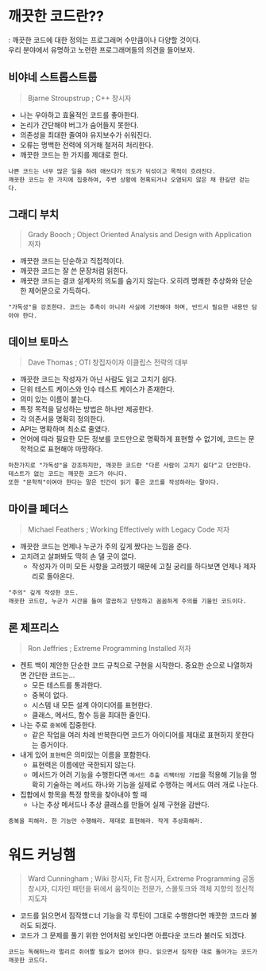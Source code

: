 # 깨끗한 코드란??

: 깨끗한 코드에 대한 정의는 프로그래머 수만큼이나 다양할 것이다.  
  우리 분야에서 유명하고 노련한 프로그래머들의 의견을 들어보자.

## 비야네 스트롭스트룹
> Bjarne Stroupstrup ; C++ 창시자

- 나는 우아하고 효율적인 코드를 좋아한다. 
- 논리가 간단해야 버그가 숨어들지 못한다. 
- 의존성을 최대한 줄여야 유지보수가 쉬워진다.
- 오류는 명백한 전력에 의거해 철저히 처리한다.
- 깨끗한 코드는 한 가지를 제대로 한다.
```
나쁜 코드는 너무 많은 일을 하려 애쓰다가 의도가 뒤섞이고 목적이 흐려진다.
깨끗한 코드는 한 가지에 집중하여, 주변 상황에 현혹되거나 오염되지 않은 채 한길만 걷는다.
```

## 그래디 부치
> Grady Booch ; Object Oriented Analysis and Design with Application 저자

- 깨끗한 코드는 단순하고 직접적이다.
- 깨끗한 코드는 잘 쓴 문장처럼 읽힌다.
- 깨끗한 코드는 결코 설계자의 의도를 숨기지 않는다. 오히려 명쾌한 추상화와 단순한 제어문으로 가득하다. 
```
"가독성"을 강조한다. 코드는 추측이 아니라 사실에 기반해야 하며, 반드시 필요한 내용만 담아야 한다.
```

## 데이브 토마스 
> Dave Thomas ; OTI 창집자이자 이클립스 전략의 대부

- 깨끗한 코드는 작성자가 아닌 사람도 읽고 고치기 쉽다.
- 단위 테스트 케이스와 인수 테스트 케이스가 존재한다.
- 의미 있는 이름이 붙는다.
- 특정 목적을 달성하는 방법은 하나만 제공한다.
- 각 의존서을 명확히 정의한다.
- API는 명확하며 최소로 줄였다.
- 언어에 따라 필요한 모든 정보를 코드만으로 명확하게 표현할 수 없기에, 코드는 문학적으로 표현해야 마땅하다.
```
마찬가지로 "가독성"을 강조하지만, 깨끗한 코드란 "다른 사람이 고치기 쉽다"고 단언한다.
테스트가 없는 코드는 깨끗한 코드가 아니다.
또한 "문학적"이여아 한다는 말은 인간이 읽기 좋은 코드를 작성하라는 말이다.
```

## 마이클 페더스
> Michael Feathers ; Working Effectively with Legacy Code 저자

- 깨끗한 코드는 언제나 누군가 주의 깊게 짰다는 느낌을 준다.
- 고치려고 살펴봐도 딱히 손 댈 곳이 없다.
    - 작성자가 이미 모든 사항을 고려헸기 때문에 고칠 궁리를 하다보면 언제나 제자리로 돌아온다.
```
"주의" 깊게 작성한 코드.
깨끗한 코드란, 누군가 시간을 들여 깔끔하고 단정하고 꼼꼼하게 주의를 기울인 코드이다.
```

## 론 제프리스
> Ron Jeffries ; Extreme Programming Installed 저자

- 켄트 백이 제안한 단순한 코드 규칙으로 구현을 시작한다. 중요한 순으로 나열하자면 간단한 코드는...
    - 모든 테스트를 통과한다.
    - 중복이 없다.
    - 시스템 내 모든 설계 아이디어를 표현한다.
    - 클래스, 메서드, 함수 등을 최대한 줄인다.
- 나는 주로 `중복`에 집중한다.
    - 같은 작업을 여러 차례 반복한다면 코드가 아이디어를 제대로 표현하지 못한다는 증거이다.
- 내게 있어 `표현력`은 의미있는 이름을 포함한다.
    - 표현력은 이름에만 국한되지 않는다.
    - 메서드가 어려 기능을 수행한다면 `메서드 추출 리팩터링 기법`을 적용해 기능을 명확히 기술하는 메서드 하나와 기능을 실제로 수행하는 메서드 여러 개로 나눈다.
- 집합에서 항목을 특정 항목을 찾아내야 할 때
    - 나는 추상 메서드나 추상 클래스를 만들어 실제 구현을 감싼다.
```
중복을 피해라. 한 기능만 수행해라. 제대로 표현해라. 작게 추상화해라.
```

# 워드 커닝햄
> Ward Cunningham ; Wiki 창시자, Fit 창시자, Extreme Programming 공동 창시자, 디자인 패턴을 뒤에서 움직이는 전문가, 스몰토크와 객체 지향의 정신적 지도자

- 코드를 읽으면서 짐작했ㄷ너 기능을 각 루틴이 그대로 수행한다면 깨끗한 코드라 불러도 되겠다.
- 코드가 그 문제를 풀기 위한 언어처럼 보인다면 아름다운 코드라 불러도 되겠다.
```
코드는 독해하느라 멀리르 쥐어짤 필요가 없어야 한다. 읽으면서 짐작한 대로 돌아가는 코드가 깨끗한 코드다.
```
